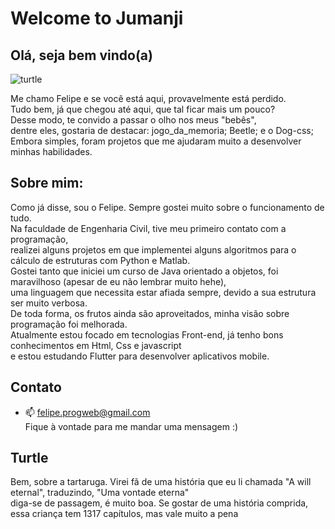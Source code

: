 # Welcome to Jumanji

## Olá, seja bem vindo(a)

![turtle](https://github.com/EmilcyFelipe/Assets/blob/master/turtle.jpg)


Me chamo Felipe e se você está aqui, provavelmente está perdido.</br>
Tudo bem, já que chegou até aqui, que tal ficar mais um pouco?</br>
Desse modo, te convido a passar o olho nos meus "bebês", </br>
dentre eles, gostaria de destacar: jogo_da_memoria; Beetle; e o Dog-css;
Embora simples, foram projetos que me ajudaram muito a desenvolver minhas habilidades.

## Sobre mim:
  Como já disse, sou o Felipe. Sempre gostei muito sobre o funcionamento de tudo. </br>
  Na faculdade de Engenharia Civil, tive meu primeiro contato com a programação,</br>
  realizei alguns projetos em que implementei alguns algoritmos para o cálculo de estruturas com Python e Matlab. </br>
  Gostei tanto que iniciei um curso de Java orientado a objetos, foi maravilhoso (apesar de eu não lembrar muito hehe), </br>
  uma linguagem que necessita estar afiada sempre, devido a sua estrutura ser muito verbosa.</br>
  De toda forma, os frutos ainda são aproveitados, minha visão sobre programação foi melhorada. </br>
  Atualmente estou focado em tecnologias Front-end, já tenho bons conhecimentos em Html, Css e javascript </br>
  e estou estudando Flutter para desenvolver aplicativos mobile.

## Contato
  - 📫 felipe.progweb@gmail.com </br>
  Fique à vontade para me mandar uma mensagem :)
  
## Turtle
  Bem, sobre a tartaruga. Virei fã de uma história que eu li chamada "A will eternal", traduzindo, "Uma vontade eterna"</br>
  diga-se de passagem, é muito boa. Se gostar de uma história comprida, essa criança tem 1317 capítulos, mas vale muito a pena</br>
  

<!---
EmilcyFelipe/EmilcyFelipe is a ✨ special ✨ repository because its `README.md` (this file) appears on your GitHub profile.
You can click the Preview link to take a look at your changes.
--->
